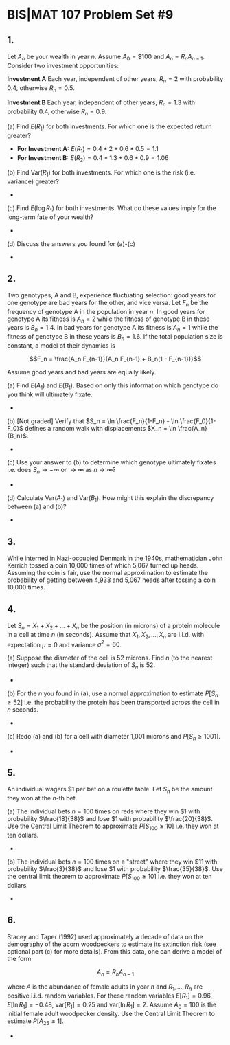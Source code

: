 # BIS|MAT 107 Problem Set #9

## 1.
Let $A_n$ be your wealth in year $n$. Assume $A_0 = \$100$ and $A_n = R_n A_{n-1}$. Consider two investment opportunities:

**Investment A** Each year, independent of other years, $R_n = 2$ with probability $0.4$, otherwise $R_n = 0.5$.

**Investment B** Each year, independent of other years, $R_n = 1.3$ with probability $0.4$, otherwise $R_n = 0.9$.

(a) Find $E(R_1)$ for both investments. For which one is the expected return greater?

* **For Investment A:** $E(R_1)=0.4*2+0.6*0.5=1.1$
* **For Investment B:** $E(R_2)=0.4*1.3+0.6*0.9=1.06$

(b) Find $\text{Var}(R_1)$ for both investments. For which one is the risk (i.e. variance) greater?

* 

(c) Find $E(\log R_1)$ for both investments. What do these values imply for the long-term fate of your wealth?

* 

(d) Discuss the answers you found for (a)-(c)

* 

## 2.
Two genotypes, A and B, experience fluctuating selection: good years for one genotype are bad years for the other, and vice versa. Let $F_n$ be the frequency of genotype A in the population in year $n$. In good years for genotype A its fitness is $A_n = 2$ while the fitness of genotype B in these years is $B_n = 1.4$. In bad years for genotype A its fitness is $A_n = 1$ while the fitness of genotype B in these years is $B_n = 1.6$. If the total population size is constant, a model of their dynamics is

$$F_n = \frac{A_n F_{n-1}}{A_n F_{n-1} + B_n(1 - F_{n-1})}$$

Assume good years and bad years are equally likely.

(a) Find $E(A_1)$ and $E(B_1)$. Based on only this information which genotype do you think will ultimately fixate.

* 

(b) [Not graded] Verify that $S_n = \ln \frac{F_n}{1-F_n} - \ln \frac{F_0}{1-F_0}$ defines a random walk with displacements $X_n = \ln \frac{A_n}{B_n}$.

* 

(c) Use your answer to (b) to determine which genotype ultimately fixates i.e. does $S_n \to -\infty$ or $\to \infty$ as $n \to \infty$?

* 

(d) Calculate $\text{Var}(A_1)$ and $\text{Var}(B_1)$. How might this explain the discrepancy between (a) and (b)?

* 

## 3.
While interned in Nazi-occupied Denmark in the 1940s, mathematician John Kerrich tossed a coin 10,000 times of which 5,067 turned up heads. Assuming the coin is fair, use the normal approximation to estimate the probability of getting between 4,933 and 5,067 heads after tossing a coin 10,000 times.

## 4.
Let $S_n = X_1 + X_2 + \ldots + X_n$ be the position (in microns) of a protein molecule in a cell at time $n$ (in seconds). Assume that $X_1, X_2, \ldots, X_n$ are i.i.d. with expectation $\mu = 0$ and variance $\sigma^2 = 60$.

(a) Suppose the diameter of the cell is 52 microns. Find $n$ (to the nearest integer) such that the standard deviation of $S_n$ is 52.

* 

(b) For the $n$ you found in (a), use a normal approximation to estimate $P[S_n \geq 52]$ i.e. the probability the protein has been transported across the cell in $n$ seconds.

* 

(c) Redo (a) and (b) for a cell with diameter 1,001 microns and $P[S_n \geq 1001]$.

* 

## 5. 
An individual wagers $1 per bet on a roulette table. Let $S_n$ be the amount they won at the $n$-th bet.

(a) The individual bets $n = 100$ times on reds where they win $1 with probability $\frac{18}{38}$ and lose $1 with probability $\frac{20}{38}$. Use the Central Limit Theorem to approximate $P[S_{100} \geq 10]$ i.e. they won at ten dollars.

* 

(b) The individual bets $n = 100$ times on a "street" where they win $11 with probability $\frac{3}{38}$ and lose $1 with probability $\frac{35}{38}$. Use the central limit theorem to approximate $P[S_{100} \geq 10]$ i.e. they won at ten dollars.

* 

## 6. 
Stacey and Taper (1992) used approximately a decade of data on the demography of the acorn woodpeckers to estimate its extinction risk (see optional part (c) for more details). From this data, one can derive a model of the form

$$A_n = R_n A_{n-1}$$

where $A$ is the abundance of female adults in year $n$ and $R_1, \ldots, R_n$ are positive i.i.d. random variables. For these random variables $E[R_1] = 0.96$, $E[\ln R_1] = -0.48$, $\text{var}[R_1] = 0.25$ and $\text{var}[\ln R_1] = 2$. Assume $A_0 = 100$ is the initial female adult woodpecker density. Use the Central Limit Theorem to estimate $P[A_{25} \geq 1]$.

* 